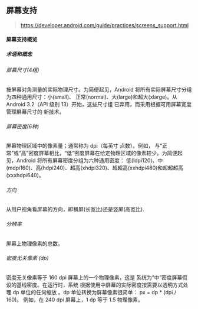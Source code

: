 ## 屏幕支持

> https://developer.android.com/guide/practices/screens_support.html

#### 屏幕支持概览
##### 术语和概念

###### 屏幕尺寸(4组)

按屏幕对角测量的实际物理尺寸。为简便起见，Android 将所有实际屏幕尺寸分组为四种通用尺寸：小(small)、 正常(normal)、大(large)和超大(xlarge)。从 Android 3.2（API 级别 13）开始，这些尺寸组 已弃用，而采用根据可用屏幕宽度管理屏幕尺寸的 新技术。

###### 屏幕密度(6种)

屏幕物理区域中的像素量；通常称为 dpi（每英寸 点数）。例如， 与“正常”或“高”密度屏幕相比，“低”密度屏幕在给定物理区域的像素较少。为简便起见，Android 将所有屏幕密度分组为六种通用密度： 低(ldpi120)、中(mdpi160)、高(hdpi240)、超高(xhdpi320)、超超高(xxhdpi480)和超超超高(xxxhdpi640)。

###### 方向

从用户视角看屏幕的方向，即横屏(长宽比)还是竖屏(高宽比).

###### 分辨率

屏幕上物理像素的总数。

###### 密度无关像素 (dp)

密度无关像素等于 160 dpi 屏幕上的一个物理像素，这是 系统为“中”密度屏幕假设的基线密度。在运行时，系统 根据使用中屏幕的实际密度按需要以透明方式处理 dp 单位的任何缩放 。dp 单位转换为屏幕像素很简单： px = dp * (dpi / 160)。 例如，在 240 dpi 屏幕上，1 dp 等于 1.5 物理像素。

